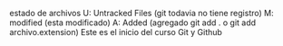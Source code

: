 estado de archivos
U: Untracked Files (git todavia no tiene registro)
M: modified (esta modificado)
A: Added (agregado git add . o git add archivo.extension)
Este es el inicio del curso Git y Github
